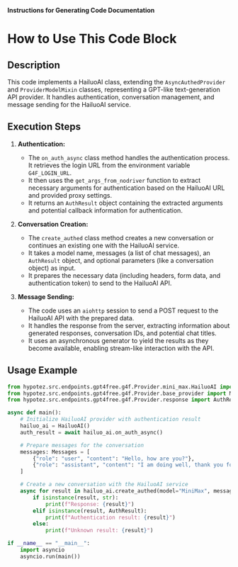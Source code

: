 **Instructions for Generating Code Documentation**

How to Use This Code Block
=========================================================================================

Description
-------------------------
This code implements a HailuoAI class, extending the `AsyncAuthedProvider` and `ProviderModelMixin` classes, representing a GPT-like text-generation API provider. It handles authentication, conversation management, and message sending for the HailuoAI service.

Execution Steps
-------------------------
1. **Authentication:** 
    - The `on_auth_async` class method handles the authentication process. It retrieves the login URL from the environment variable `G4F_LOGIN_URL`.
    - It then uses the `get_args_from_nodriver` function to extract necessary arguments for authentication based on the HailuoAI URL and provided proxy settings.
    - It returns an `AuthResult` object containing the extracted arguments and potential callback information for authentication.

2. **Conversation Creation:**
    - The `create_authed` class method creates a new conversation or continues an existing one with the HailuoAI service.
    - It takes a model name, messages (a list of chat messages), an `AuthResult` object, and optional parameters (like a conversation object) as input.
    - It prepares the necessary data (including headers, form data, and authentication token) to send to the HailuoAI API.

3. **Message Sending:**
    - The code uses an `aiohttp` session to send a POST request to the HailuoAI API with the prepared data.
    - It handles the response from the server, extracting information about generated responses, conversation IDs, and potential chat titles.
    - It uses an asynchronous generator to yield the results as they become available, enabling stream-like interaction with the API.

Usage Example
-------------------------

```python
from hypotez.src.endpoints.gpt4free.g4f.Provider.mini_max.HailuoAI import HailuoAI
from hypotez.src.endpoints.gpt4free.g4f.Provider.base_provider import Messages
from hypotez.src.endpoints.gpt4free.g4f.Provider.response import AuthResult

async def main():
    # Initialize HailuoAI provider with authentication result
    hailuo_ai = HailuoAI()
    auth_result = await hailuo_ai.on_auth_async()

    # Prepare messages for the conversation
    messages: Messages = [
        {"role": "user", "content": "Hello, how are you?"},
        {"role": "assistant", "content": "I am doing well, thank you for asking. How can I help you today?"},
    ]

    # Create a new conversation with the HailuoAI service
    async for result in hailuo_ai.create_authed(model="MiniMax", messages=messages, auth_result=auth_result):
        if isinstance(result, str):
            print(f"Response: {result}")
        elif isinstance(result, AuthResult):
            print(f"Authentication result: {result}")
        else:
            print(f"Unknown result: {result}")

if __name__ == "__main__":
    import asyncio
    asyncio.run(main())
```

```python